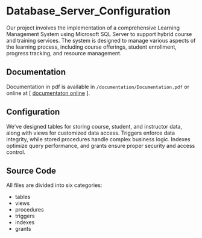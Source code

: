 # Database_Server_Configuration
Our project involves the implementation of a comprehensive Learning Management System using Microsoft SQL Server to support hybrid course and training services. The system is designed to manage various aspects of the learning process, including course offerings, student enrollment, progress tracking, and resource management.

## Documentation
Documentation in pdf is available in ```/documentation/Documentation.pdf``` or online at [
[documentaton online](https://radoslawrolka.github.io/Database_Server_Configuration/documentation/index.html) ].

## Configuration
We've designed tables for storing course, student, and instructor data, along with views for customized data access. Triggers enforce data integrity, while stored procedures handle complex business logic. Indexes optimize query performance, and grants ensure proper security and access control.

## Source Code
All files are divided into six categories:
- tables
- views
- procedures
- triggers
- indexes
- grants
  
